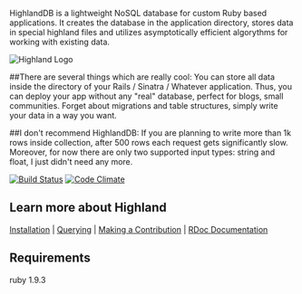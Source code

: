 HighlandDB is a lightweight NoSQL database for custom Ruby based applications. It creates the database in the application directory, stores data in special highland files and utilizes asymptotically efficient algorythms for working with existing data.

![Highland Logo](https://raw.github.com/mac-r/highland/master/logo.png)

##There are several things which are really cool: 
You can store all data inside the directory of your Rails / Sinatra / Whatever application. Thus, you can deploy your app without any "real" database, perfect for blogs, small communities. Forget about migrations and table structures, simply write your data in a way you want.


##I don't recommend HighlandDB: 
If you are planning to write more than 1k rows inside collection, after 500 rows each request gets significantly slow. Moreover, for now there are only two supported input types: string and float, I just didn't need any more.

[![Build Status](https://secure.travis-ci.org/mac-r/highland.png)](https://travis-ci.org/mac-r/highland)
[![Code Climate](https://codeclimate.com/badge.png)](https://codeclimate.com/github/mac-r/highland)

## Learn more about Highland
[Installation](https://github.com/mac-r/highland/wiki/Installation)  |  [Querying](https://github.com/mac-r/highland/wiki/Querying) | [Making a Contribution](https://github.com/mac-r/highland/issues?milestone=&page=1&state=open)  |  [RDoc Documentation](http://rubydoc.info/github/mac-r/highland/frames/index)

## Requirements
 ruby 1.9.3
